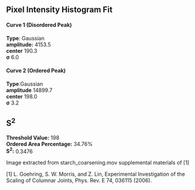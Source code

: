 ## Pixel Intensity Histogram Fit

#### Curve 1 (Disordered Peak)
**Type**: Gaussian\
**amplitude:** 4153.5\
**center** 190.3 \
**σ** 6.0


#### Curve 2 (Ordered Peak)
**Type**:Gaussian\
**amplitude**  14899.7\
**center** 198.0\
**σ**  3.2


## S<sup>2</sup>
**Threshold Value:** 198\
**Ordered Area Percentage:** 34.76%\
**S<sup>2</sup>:** 0.3476


Image extracted from starch_coarsening.mov supplemental materials of [1]

[1] L. Goehring, S. W. Morris, and Z. Lin, Experimental Investigation of the Scaling of Columnar Joints, Phys. Rev. E 74, 036115 (2006).
